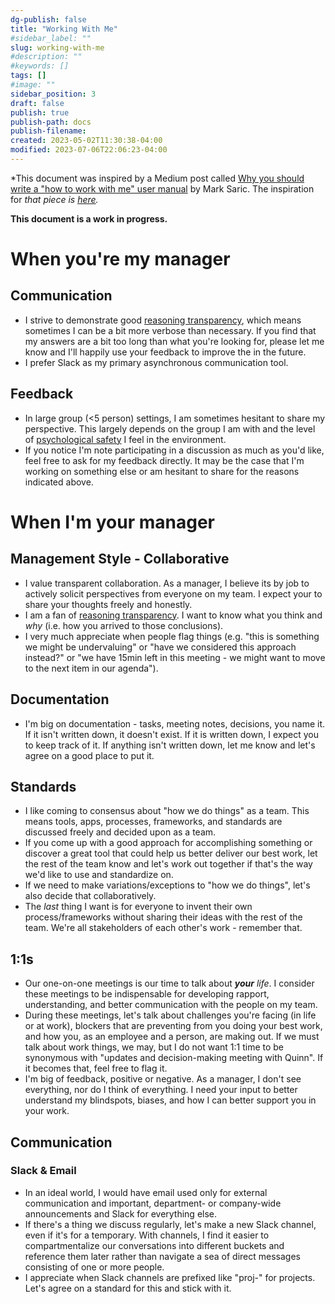 ```yaml
---
dg-publish: false
title: "Working With Me"
#sidebar_label: "" 
slug: working-with-me 
#description: ""
#keywords: []
tags: []
#image: ""
sidebar_position: 3
draft: false
publish: true
publish-path: docs
publish-filename: 
created: 2023-05-02T11:30:38-04:00
modified: 2023-07-06T22:06:23-04:00
---
```


*This document was inspired by a Medium post called [Why you should write a "how to work with me" user manual](https://medium.com/swlh/user-manual-to-me-92c8ce68f960) by Mark Saric. The inspiration for **that* piece is [here](https://growth.eladgil.com/book/the-role-of-the-ceo/insights-working-with-claire/).*

**This document is a work in progress.**

# When you're my manager

## Communication

- I strive to demonstrate good [reasoning transparency](https://forum.effectivealtruism.org/topics/reasoning-transparency), which means sometimes I can be a bit more verbose than necessary. If you find that my answers are a bit too long than what you're looking for, please let me know and I'll happily use your feedback to improve the  in the future.
- I prefer Slack as my primary asynchronous communication tool.

## Feedback

- In large group (<5 person) settings, I am sometimes hesitant to share my perspective. This largely depends on the group I am with and the level of [psychological safety](https://en.wikipedia.org/wiki/Psychological_safety) I feel in the environment.
- If you notice I'm note participating in a discussion as much as you'd like, feel free to ask for my feedback directly. It may be the case that I'm working on something else or am hesitant to share for the reasons indicated above.

# When I'm your manager

## Management Style - Collaborative

- I value transparent collaboration. As a manager, I believe its by job to actively solicit perspectives from everyone on my team. I expect your to share your thoughts freely and honestly.
- I am a fan of [reasoning transparency](https://forum.effectivealtruism.org/topics/reasoning-transparency). I want to know what you think and *why* (i.e. how you arrived to those conclusions).
- I very much appreciate when people flag things (e.g. "this is something we might be undervaluing" or "have we considered this approach instead?" or "we have 15min left in this meeting - we might want to move to the next item in our agenda").

## Documentation

- I'm big on documentation - tasks, meeting notes, decisions, you name it. If it isn't written down, it doesn't exist. If it is written down, I expect you to keep track of it. If anything isn't written down, let me know and let's agree on a good place to put it.

## Standards

- I like coming to consensus about "how we do things" as a team. This means tools, apps, processes, frameworks, and standards are discussed freely and decided upon as a team.
- If you come up with a good approach for accomplishing something or discover a great tool that could help us better deliver our best work, let the rest of the team know and let's work out together if that's the way we'd like to use and standardize on.
- If we need to make variations/exceptions to "how we do things", let's also decide that collaboratively.
- The *last* thing I want is for everyone to invent their own process/frameworks without sharing their ideas with the rest of the team. We're all stakeholders of each other's work - remember that.

## 1:1s

- Our one-on-one meetings is our time to talk about ***your** life*. I consider these meetings to be indispensable for developing rapport, understanding, and better communication with the people on my team.
- During these meetings, let's talk about challenges you're facing (in life or at work), blockers that are preventing from you doing your best work, and how you, as an employee and a person, are making out. If we must talk about work things, we may, but I do not want 1:1 time to be synonymous with "updates and decision-making meeting with Quinn". If it becomes that, feel free to flag it.
- I'm big of feedback, positive or negative. As a manager, I don't see everything, nor do I think of everything. I need your input to better understand my blindspots, biases, and how I can better support you in your work.

## Communication

### Slack & Email

- In an ideal world, I would have email used only for external communication and important, department- or company-wide announcements and Slack for everything else.
- If there's a thing we discuss regularly, let's make a new Slack channel, even if it's for a temporary. With channels, I find it easier to compartmentalize our conversations into different buckets and reference them later rather than navigate a sea of direct messages consisting of one or more people.
- I appreciate when Slack channels are prefixed like "proj-" for projects. Let's agree on a standard for this and stick with it.
